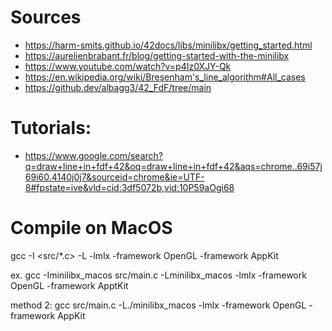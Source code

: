 # Sources
- https://harm-smits.github.io/42docs/libs/minilibx/getting_started.html
- https://aurelienbrabant.fr/blog/getting-started-with-the-minilibx
- https://www.youtube.com/watch?v=p4Iz0XJY-Qk
- https://en.wikipedia.org/wiki/Bresenham's_line_algorithm#All_cases
- https://github.dev/albagg3/42_FdF/tree/main

# Tutorials:
- https://www.google.com/search?q=draw+line+in+fdf+42&oq=draw+line+in+fdf+42&aqs=chrome..69i57j69i60.4140j0j7&sourceid=chrome&ie=UTF-8#fpstate=ive&vld=cid:3df5072b,vid:10P59aOgi68


# Compile on MacOS
gcc -I<minilibx dir> <src/*.c> -L<minilibx dir> -lmlx -framework OpenGL -framework AppKit

ex.
gcc -Iminilibx_macos src/main.c -Lminilibx_macos -lmlx -framework OpenGL -framework ApptKit

method 2:
gcc src/main.c -L./minilibx_macos -lmlx -framework OpenGL -framework AppKit
